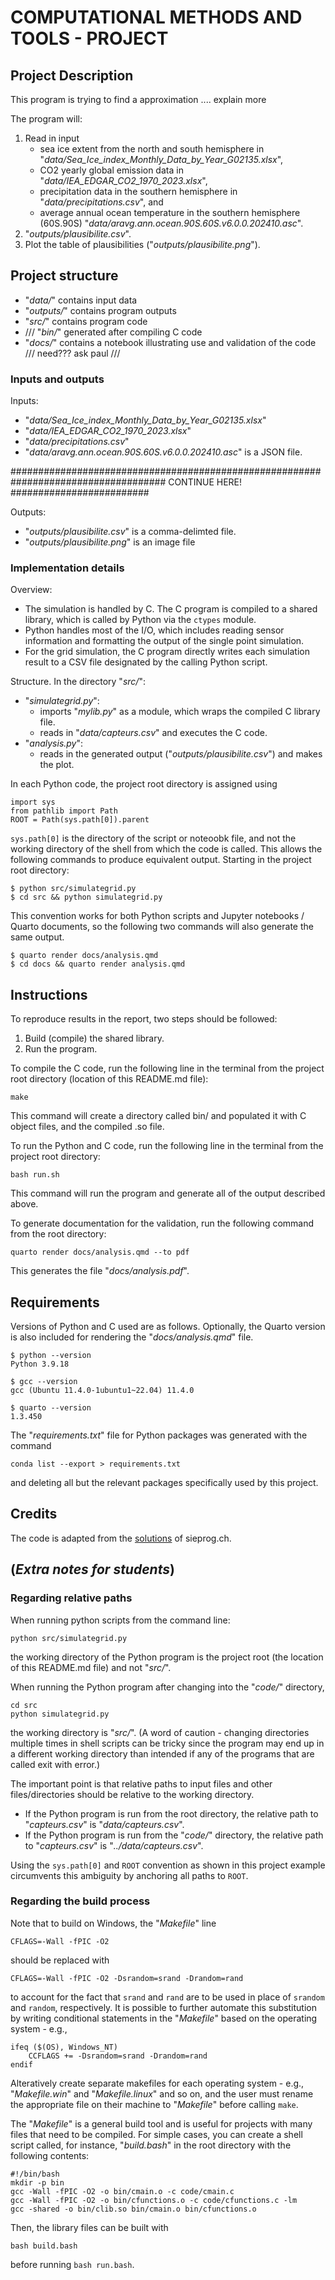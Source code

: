 # COMPUTATIONAL METHODS AND TOOLS - PROJECT 

## Project Description

This program is trying to find a approximation ....
explain more

The program will:
1. Read in input
   - sea ice extent from the north and south hemisphere in "*data/Sea_Ice_index_Monthly_Data_by_Year_G02135.xlsx*",
   - CO2 yearly global emission data in "*data/IEA_EDGAR_CO2_1970_2023.xlsx*",
   - precipitation data in the southern hemisphere in "*data/precipitations.csv*", and
   - average annual ocean temperature in the southern hemisphere (60S.90S) "*data/aravg.ann.ocean.90S.60S.v6.0.0.202410.asc*".
2.   "*outputs/plausibilite.csv*".
3. Plot the table of plausibilities ("*outputs/plausibilite.png*").

## Project structure

- "*data/*" contains input data
- "*outputs/*" contains program outputs
- "*src/*" contains program code
- /// "*bin/*" generated after compiling C code
- "*docs/*" contains a notebook illustrating use and validation of the code /// need??? ask paul /// 

### Inputs and outputs

Inputs:
- "*data/Sea_Ice_index_Monthly_Data_by_Year_G02135.xlsx*" 
- "*data/IEA_EDGAR_CO2_1970_2023.xlsx*" 
- "*data/precipitations.csv*" 
- "*data/aravg.ann.ocean.90S.60S.v6.0.0.202410.asc*" is a JSON file.

#################################################################################### CONTINUE HERE! #########################

Outputs:
- "*outputs/plausibilite.csv*" is a comma-delimted file.
- "*outputs/plausibilite.png*" is an image file

### Implementation details

Overview:
- The simulation is handled by C. The C program is compiled to a shared library, which is called by Python via the `ctypes` module.
- Python handles most of the I/O, which includes reading sensor information and formatting the output of the single point simulation.
- For the grid simulation, the C program directly writes each simulation result to a CSV file designated by the calling Python script.

Structure. In the directory "*src/*":
- "*simulategrid.py*":
  - imports "*mylib.py*" as a module, which wraps the compiled C library file.
  - reads in "*data/capteurs.csv*" and executes the C code.
- "*analysis.py*":
  - reads in the generated output ("*outputs/plausibilite.csv*") and makes the plot.

In each Python code, the project root directory is assigned using 

```{python}
import sys
from pathlib import Path
ROOT = Path(sys.path[0]).parent
```
`sys.path[0]` is the directory of the script or noteoobk file, and not the working directory of the shell from which the code is called. This allows the following commands to produce equivalent output. Starting in the project root directory:
```
$ python src/simulategrid.py
$ cd src && python simulategrid.py
```
This convention works for both Python scripts and Jupyter notebooks / Quarto documents, so the following two commands will also generate the same output.
```
$ quarto render docs/analysis.qmd
$ cd docs && quarto render analysis.qmd
```

## Instructions

To reproduce results in the report, two steps should be followed:

1. Build (compile) the shared library.
2. Run the program.

To compile the C code, run the following line in the terminal from the project root directory (location of this README.md file):
```{sh}
make
```
This command will create a directory called bin/ and populated it with C object files, and the compiled .so file.

To run the Python and C code, run the following line in the terminal from the project root directory:
```{sh}
bash run.sh
```
This command will run the program and generate all of the output described above.

To generate documentation for the validation, run the following command from the root directory:
```{sh}
quarto render docs/analysis.qmd --to pdf
```
This generates the file "*docs/analysis.pdf*".

## Requirements

Versions of Python and C used are as follows. Optionally, the Quarto version is also included for rendering the "*docs/analysis.qmd*" file. 
```
$ python --version
Python 3.9.18

$ gcc --version
gcc (Ubuntu 11.4.0-1ubuntu1~22.04) 11.4.0

$ quarto --version
1.3.450
```

The "*requirements.txt*" file for Python packages was generated with the command
```{sh}
conda list --export > requirements.txt
```
and deleting all but the relevant packages specifically used by this project.

## Credits

The code is adapted from the [solutions](https://sieprog.ch/#c/pollution/solutions) of sieprog.ch.

## (***Extra notes for students***)

### Regarding relative paths

When running python scripts from the command line:
```{bash}
python src/simulategrid.py
```
the working directory of the Python program is the project root (the location of this README.md file) and not "*src/*". 

When running the Python program after changing into the "*code/*" directory,
```{bash}
cd src
python simulategrid.py
```
the working directory is "*src/*". (A word of caution - changing directories multiple times in shell scripts can be tricky since the program may end up in a different working directory than intended if any of the programs that are called exit with error.)

The important point is that relative paths to input files and other files/directories should be relative to the working directory. 

- If the Python program is run from the root directory, the relative path to "*capteurs.csv*" is "*data/capteurs.csv*". 
- If the Python program is run from the "*code/*" directory, the relative path to "*capteurs.csv*" is "*../data/capteurs.csv*". 

Using the `sys.path[0]` and `ROOT` convention as shown in this project example circumvents this ambiguity by anchoring all paths to `ROOT`.

### Regarding the build process

Note that to build on Windows, the "*Makefile*" line 
```{lang-makefile}
CFLAGS=-Wall -fPIC -O2
```
should be replaced with
```{lang-makefile}
CFLAGS=-Wall -fPIC -O2 -Dsrandom=srand -Drandom=rand
```
to account for the fact that `srand` and `rand` are to be used in place of `srandom` and `random`, respectively. It is possible to further automate this substitution by writing conditional statements in the "*Makefile*" based on the operating system - e.g.,
```{lang-makefile}
ifeq ($(OS), Windows_NT)
    CCFLAGS += -Dsrandom=srand -Drandom=rand
endif
```
Alteratively create separate makefiles for each operating system - e.g., "*Makefile.win*" and "*Makefile.linux*" and so on, and the user must rename the appropriate file on their machine to "*Makefile*" before calling `make`.

The "*Makefile*" is a general build tool and is useful for projects with many files that need to be compiled. For simple cases, you can create a shell script called, for instance, "*build.bash*" in the root directory with the following contents:
```{bash}
#!/bin/bash
mkdir -p bin
gcc -Wall -fPIC -O2 -o bin/cmain.o -c code/cmain.c
gcc -Wall -fPIC -O2 -o bin/cfunctions.o -c code/cfunctions.c -lm
gcc -shared -o bin/clib.so bin/cmain.o bin/cfunctions.o
```
Then, the library files can be built with 
```{bash}
bash build.bash
```
before running `bash run.bash`.

